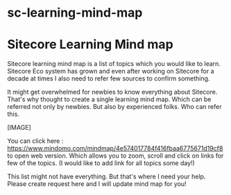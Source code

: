# sc-learning-mind-map

# Sitecore Learning Mind map
Sitecore learning mind map is a list of topics which you would like to learn. Sitecore Eco system has grown and even after working on Sitecore for a decade at times I also need to refer few sources to confirm something.

It might get overwhelmed for newbies to know everything about Sitecore. That's why thought to create a single learning mind map. Which can be referred not only by newbies. But also by experienced folks. Who can refer this.

[IMAGE]

You can click here : https://www.mindomo.com/mindmap/4e574017784f416fbaa6775671d19cf8 to open web version. Which allows you to zoom, scroll and click on links for few of the topics. (I would like to add link for all topics some day!)

This list might not have everything. But that's where I need your help. Please create request here and I will update mind map for you!

